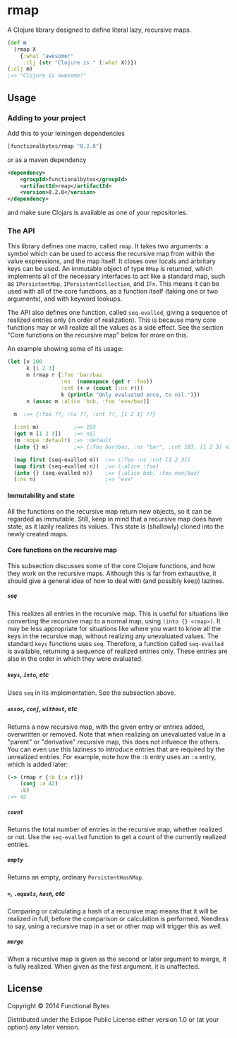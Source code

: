 # rmap

A Clojure library designed to define literal lazy, recursive maps.

```clojure
(def m
  (rmap X
    {:what "awesome!"
     :clj (str "Clojure is " (:what X))})
(:clj m)
;=> "Clojure is awesome!"
```


## Usage

### Adding to your project

Add this to your leiningen dependencies

```clojure
[functionalbytes/rmap "0.2.0"]
```

or as a maven dependency

```xml
<dependency>
    <groupId>functionalbytes</groupId>
    <artifactId>rmap</artifactId>
    <version>0.2.0</version>
</dependency>
```

and make sure Clojars is available as one of your repositories.


### The API

This library defines one macro, called `rmap`. It takes two arguments: a symbol which can be used to access the recursive map from within the value expressions, and the map itself. It closes over locals and arbritary keys can be used. An immutable object of type `RMap` is returned, which implements all of the necessary interfaces to act like a standard map, such as `IPersistentMap`, `IPersistentCollection`, and `IFn`. This means it can be used with all of the core functions, as a function itself (taking one or two arguments), and with keyword lookups.

The API also defines one function, called `seq-evalled`, giving a sequence of realized entries only (in order of realization). This is because many core functions may or will realize all the values as a side effect. See the section "Core functions on the recursive map" below for more on this.

An example showing some of its usage:

```clojure
(let [v 100
      k [1 2 3]
      m (rmap r {:foo 'bar/baz
                 :ns  (namespace (get r :foo))
                 :cnt (+ v (count (:ns r)))
                 k (println "Only evaluated once, to nil.")})
      n (assoc m :alice 'bob, :foo 'eve/baz)]
      
  m  ;=> {:foo ??, :ns ??, :cnt ??, [1 2 3] ??}

  (:cnt m)           ;=> 103
  (get m [1 2 3])    ;=> nil
  (m :nope :default) ;=> :default
  (into {} m)        ;=> {:foo bar/baz, :ns "bar", :cnt 103, [1 2 3] nil}

  (map first (seq-evalled m))  ;=> (:foo :ns :cnt [1 2 3])
  (map first (seq-evalled n))  ;=> (:alice :foo)
  (into {} (seq-evalled n))    ;=> {:alice bob, :foo eve/baz}
  (:ns n)                      ;=> "eve"
```

#### Immutability and state

All the functions on the recursive map return new objects, so it can be regarded as immutable. Still, keep in mind that a recursive map does have state, as it lazily realizes its values. This state is (shallowly) cloned into the newly created maps.


#### Core functions on the recursive map

This subsection discusses some of the core Clojure functions, and how they work on the recursive maps. Although this is far from exhaustive, it should give a general idea of how to deal with (and possibly keep) lazines.

##### `seq`

This realizes all entries in the recursive map. This is useful for situations like converting the recursive map to a normal map, using `(into {} <rmap>)`. It may be less appropriate for situations like where you want to know all the keys in the recursive map, without realizing any unevaluated values. The standard `keys` functions uses `seq`. Therefore, a function called `seq-evalled` is available, returning a sequence of realized entries only. These entries are also in the order in which they were evaluated.

##### `keys`, `into`, etc

Uses `seq` in its implementation. See the subsection above.

##### `assoc`, `conj`, `without`, etc

Returns a new recursive map, with the given entry or entries added, overwritten or removed. Note that when realizing an unevaluated value in a "parent" or "derivative" recursive map, this does not infuence the others. You can even use this laziness to introduce entries that are required by the unrealized entries. For example, note how the `:b` entry uses an `:a` entry, which is added later:

```clojure
(-> (rmap r {:b (:a r)})
    (conj :a 42)
    :b)
;=> 42
```

##### `count`

Returns the total number of entries in the recursive map, whether realized or not. Use the `seq-evalled` function to get a count of the currently realized entries.

##### `empty`

Returns an empty, ordinary `PersistentHashMap`.

##### `=`, `.equals`, `hash`, etc

Comparing or calculating a hash of a recursive map means that it will be realized in full, before the comparison or calculation is performed. Needless to say, using a recursive map in a set or other map will trigger this as well.

##### `merge`

When a recursive map is given as the second or later argument to merge, it is fully realized. When given as the first argument, it is unaffected.


## License

Copyright © 2014 Functional Bytes

Distributed under the Eclipse Public License either version 1.0 or (at
your option) any later version.
